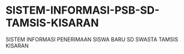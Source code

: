 # SISTEM-INFORMASI-PSB-SD-TAMSIS-KISARAN
SISTEM INFORMASI PENERIMAAN SISWA BARU SD SWASTA TAMSIS KISARAN
